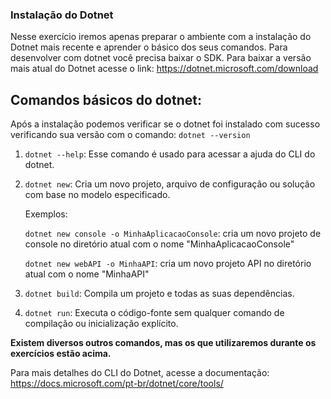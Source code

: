 ### Instalação do Dotnet

Nesse exercício iremos apenas preparar o ambiente com a instalação do Dotnet mais recente e aprender o básico dos seus comandos.
Para desenvolver com dotnet você precisa baixar o SDK.
Para baixar a versão mais atual do Dotnet acesse o link: https://dotnet.microsoft.com/download

## Comandos básicos do dotnet:

Após a instalação podemos verificar se o dotnet foi instalado com sucesso verificando sua versão com o comando:
    `dotnet --version`

1. `dotnet --help`: Esse comando é usado para acessar a ajuda do CLI do dotnet.

2. `dotnet new`: Cria um novo projeto, arquivo de configuração ou solução com base no modelo especificado.

    Exemplos:
    
    `dotnet new console -o MinhaAplicacaoConsole`: cria um novo projeto de console no diretório atual com o nome "MinhaAplicacaoConsole"
    
    `dotnet new webAPI -o MinhaAPI`: cria um novo projeto API no diretório atual com o nome "MinhaAPI"

3. `dotnet build`: Compila um projeto e todas as suas dependências.

4. `dotnet run`: Executa o código-fonte sem qualquer comando de compilação ou inicialização explícito.

**Existem diversos outros comandos, mas os que utilizaremos durante os exercícios estão acima.**

Para mais detalhes do CLI do Dotnet, acesse a documentação: https://docs.microsoft.com/pt-br/dotnet/core/tools/ 